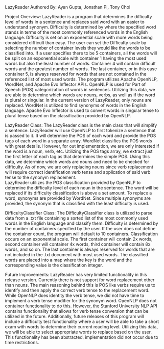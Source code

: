 LazyReader
Authored By: Ayan Gupta, Jonathan Pi, Tony Choi

Project Overview: 
LazyReader is a program that determines the difficulty level of words in a sentence and replaces said word with an easier to understand synonym. Difficulty is determined by where the specified word stands in terms of the most commonly referenced words in the English language. Difficulty is set on an exponential scale with more words being considered difficult than easy. The user can set the Difficulty scale by selecting the number of container levels they would like the words to be classified into. If a user specifies there to be 5 containers, all the words will be split on an exponential scale with container 1 having the most used words but also the least number of words. Container 4 will contain difficult words and the greatest number of words. The last container, or in this case container 5, is always reserved for words that are not contained in the referenced list of most used words. 
The program utilizes Apache OpenNLP, WordNet, and Apache Evo Inflector APIs. OpenNLP is used for Part of Speech (POS) categorization of words in sentences. Utilizing this data, we are able to determine which words are nouns, verbs, as well as if the word is plural or singular. In the current version of LazyReader, only nouns are replaced. WordNet is utilized to find synonyms of words in the English language. Apache Evo Inflector is used to convert words in singular tense to plural tense based on the classification provided by OpenNLP. 

LazyReader Class: 
The LazyReader class is the main class that will simplify a sentence. LazyReader will use OpenNLP to first tokenize a sentence that is passed to it. It will determine the POS of each word and provide the POS tags of each word in a separate array. WordNet classifies the POS words with great details. However, for out implementation, we are only interested if the word is a noun, verb, etc. Utilizing the POS tags array, we extract just the first letter of each tag as that determines the simple POS. Using this data, we determine which words are nouns and need to be checked for difficulty. As of now, we are only replacing nouns since verb replacement will require correct identification verb tense and application of said verb tense to the synonym replacement.  
LazyReader utilizes the POS classification provided by OpenNLP to determine the difficulty level of each noun in the sentence. The word will be replaced if its difficulty classification is above a set amount. To replace a word, synonyms are provided by WordNet. Since multiple synonyms are provided, the synonym that is classified with the least difficulty is used. 

DifficultyClassifier Class: 
The DifficultyClassifier class is utilized to parse data from a .txt file containing a sorted list of the most commonly used words in the English language and classify them. Difficulty is determined by the number of containers specified by the user. If the user does not define the container count, the program will default to 10 containers. Classification occurs on an exponential scale. The first container will contain 2x words, second container will container 4x words, third container will contain 8x words, and so on. The last container is always reserved for words that are not included in the .txt document with most used words. The classified words are placed into a map where the key is the word and the corresponding value is the classification integer. 

Future Improvements: 
LazyReader has very limited functionality in this release version. Currently there is not support for word replacement other than nouns. The main reasoning behind this is POS like verbs require us to identify and then apply the correct verb tense to the replacement word. While OpenNLP does identity the verb tense, we did not have time to implement a verb tense modifier for the synonym word. OpenNLP does not container functionality to do this. However, the Stanford University NLP API contains functionality that allows for verb tense conversion that can be utilized in the future. Additionally, future releases of this program will include a difficulty test functionality where a user will be able to take a short exam with words to determine their current reading level. Utilizing this data, we will be able to select appropriate words to replace based on the user. This functionality has been abstracted, implementation did not occur due to time restrictions. 
